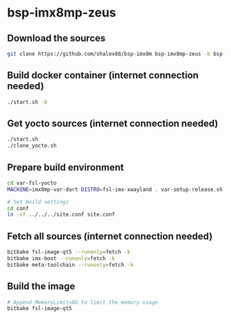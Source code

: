 # bsp-imx8mp-zeus

## Download the sources

```bash
git clone https://github.com/shalex88/bsp-imx8m bsp-imx8mp-zeus -b bsp-imx8mp-zeus
```

## Build docker container (internet connection needed)

```bash
./start.sh -b
```

## Get yocto sources (internet connection needed)

```bash
./start.sh
./clone_yocto.sh
```

## Prepare build environment

```bash
cd var-fsl-yocto
MACHINE=imx8mp-var-dart DISTRO=fsl-imx-xwayland . var-setup-release.sh
```

```bash
# Set build settings
cd conf
ln -sf ../../../site.conf site.conf
```

## Fetch all sources (internet connection needed)

```bash
bitbake fsl-image-qt5 --runonly=fetch -k
bitbake imx-boot --runonly=fetch -k
bitbake meta-toolchain --runonly=fetch -k
```

## Build the image

```bash
# Append MemoryLimit=8G to limit the memory usage
bitbake fsl-image-qt5
```
